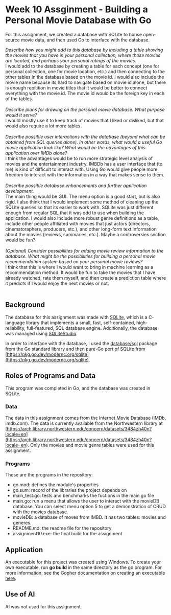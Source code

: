 # Week 10 Assginment - Building a Personal Movie Database with Go
For this assignment, we created a database with SQLite to house open-source movie data, and then used Go to interface with the database.

*Describe how you might add to this database by including a table showing the movies that you have in your personal collection, where those movies are located, and perhaps your personal ratings of the movies.*
<br>
I would add to the database by creating a table for each concept (one for personal collection, one for movie location, etc.) and then connecting to the other tables in the database based on the movie id. I would also include the movie name because its hard to navigate based on movie id alone, but there is enough repitition in movie titles that it would be better to connect everything with the movie id. The movie id would be the foreign key in each of the tables.
<br>
<br>
*Describe plans for drawing on the personal movie database. What purpose would it serve?*
<br>
I would mostly use it to keep track of movies that I liked or disliked, but that would also require a lot more tables.
<br>
<br>
*Describe possible user interactions with the database (beyond what can be obtained from SQL queries alone).  In other words, what would a useful Go movie application look like? What would be the advantages of this application over IMDb alone?*
<br>
I think the advantages would be to run more strategic level analysis of movies and the entertainment industry. IMBDb has a user interface that (to me) is kind of difficult to interact with. Using Go would give people more freedom to interact with the information in a way that makes sense to them.
<br>
<br>
*Describe possible database enhancements and further application development.*
<br>
The main thing would be GUI. The menu option is a good start, but is also rigid. I also think that I would implement some method of cleaning up the SQLite queries so that its easier to work with. SQLite was just different enough from regular SQL that it was odd to use when building the application. I would also include more robust genre definitions as a table, include other people affiliated with movies that just actors (directors, cinematoraphers, producers, etc.), and other long-form text information about the movies (reviews, summaries, etc.). Maybe a controversies section would be fun?
<br>
<br>
*(Optional) Consider possibilities for adding movie review information to the database. What might be the possibilities for building a personal movie recommendation system based on your personal movie reviews?*
<br>
I think that this is where I would want to bring in machine learning as a recommendation method. It would be fun to take the movies that I have already watched, rate them myself, and then create a prediction table where it predicts if I would enjoy the next movies or not.
<br>
<br>

## Background
The database for this assignment was made with [SQLite](https://www.sqlite.org/index.html), which is a C-language library that implements a small, fast, self-contained, high-reliability, full-featured, SQL database engine. Additionally, the database was managed using [SQLiteStudio](https://sqlitestudio.pl/).

In order to interface with the database, I used the [database/sql](https://pkg.go.dev/database/sql) package from the Go standard library and then pure-Go port of SQLite from [https://pkg.go.dev/modernc.org/sqlite](https://pkg.go.dev/modernc.org/sqlite).

## Roles of Programs and Data
This program was completed in Go, and the database was created in SQLite. 

### Data
The data in this assignment comes from the Internet Movie Database (IMDb, imdb.com). The data is currently available from the Northwestern library at [https://arch.library.northwestern.edu/concern/datasets/3484zh40n?locale=en](https://arch.library.northwestern.edu/concern/datasets/3484zh40n?locale=en). Only the movies and movie genre tables were used for this assignment.

### Programs
These are the programs in the repository:
- go.mod: defines the module's properties
- go.sum: record of the libraries the project depends on
- main_test.go: tests and benchmarks the fuctions in the main.go file
- main.go: run a menu that allows the user to interact with the movieDB database. You can select menu option 5 to get a demonstration of CRUD with the movies database.
- movieDB: a database of moves from IMBD. It has two tables: movies and generes.
- README.md: the readme file for the repository
- assignment10.exe: the final build for the assignment

## Application
An executable for this project was created using Windows. To create your own executable, run **go build** in the same directory as the go program. For more information, see the Gopher documentation on creating an executable [here](https://go.dev/doc/tutorial/compile-install).

## Use of AI
AI was not used for this assignment.